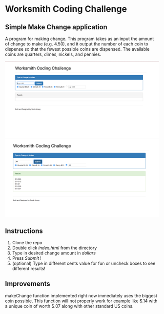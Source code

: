 # Worksmith Coding Challenge

## Simple Make Change application

A program for making change. This program takes as an input the amount of change to make (e.g.   4.50), and it output the number of each coin to dispense so that the fewest possible coins are dispensed. The available coins are quarters, dimes, nickels, and pennies.

![alt text](assets/splash.png)
![alt text](assets/splash_with_results.png)

## Instructions

1. Clone the repo
2. Double click *index.html* from the directory
3. Type in desired change amount in *dollars*
4. Press *Submit* !
5. (optional) Type in different cents value for fun or uncheck boxes to see different results!

## Improvements

makeChange function implemented right now immediately uses the biggest coin possible. This function will not properly work for example like $.14 with a unique coin of worth $.07 along with other standard US coins.
